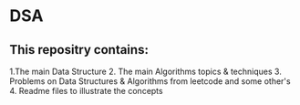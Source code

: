 # DSA

## This repositry contains:

1.The main Data Structure
2. The main Algorithms topics & techniques
3. Problems on Data Structures & Algorithms from leetcode and some other's
4. Readme files to illustrate the concepts 
